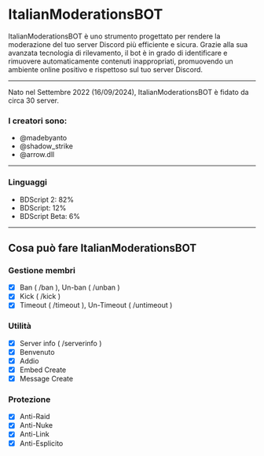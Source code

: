 # ItalianModerationsBOT

ItalianModerationsBOT è uno strumento progettato per rendere la moderazione del tuo server Discord più efficiente e sicura.
Grazie alla sua avanzata tecnologia di rilevamento, il bot è in grado di identificare e rimuovere automaticamente contenuti inappropriati, promuovendo un ambiente online positivo e rispettoso sul tuo server Discord.

____________________________________________________________________________________

Nato nel Settembre 2022 (16/09/2024), ItalianModerationsBOT è fidato da circa 30 server.

### I creatori sono:
- @madebyanto
- @shadow_strike
- @arrow.dll

____________________________________________________________________________________

### Linguaggi

- BDScript 2: 82%
- BDScript: 12%
- BDScript Beta: 6%

____________________________________________________________________________________

## Cosa può fare ItalianModerationsBOT

  ### Gestione membri
   - [x] Ban ( /ban ), Un-ban ( /unban )
   - [x] Kick ( /kick )
   - [x] Timeout ( /timeout ), Un-Timeout ( /untimeout )
         
  ### Utilità
   - [x] Server info ( /serverinfo )
   - [x] Benvenuto
   - [x] Addio
   - [x] Embed Create
   - [x] Message Create
         
   ### Protezione
   - [x] Anti-Raid
   - [x] Anti-Nuke
   - [x] Anti-Link
   - [x] Anti-Esplicito
